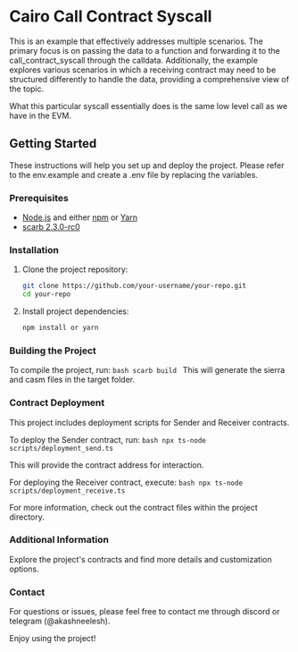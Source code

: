 # Cairo Call Contract Syscall

This is an example that effectively addresses multiple scenarios. The primary focus is on passing the data to a function and forwarding it to the call_contract_syscall through the calldata. Additionally, the example explores various scenarios in which a receiving contract may need to be structured differently to handle the data, providing a comprehensive view of the topic.

What this particular syscall essentially does is the same low level call as we have in the EVM.

## Getting Started

These instructions will help you set up and deploy the project.
Please refer to the env.example and create a .env file by replacing the variables.

### Prerequisites

- [Node.js](https://nodejs.org/) and either [npm](https://www.npmjs.com/) or [Yarn](https://yarnpkg.com/)
- [scarb 2.3.0-rc0](https://docs.swmansion.com/scarb/download.html)

### Installation

1. Clone the project repository:

   ```bash
   git clone https://github.com/your-username/your-repo.git
   cd your-repo
   ```

2. Install project dependencies:
   ```bash
   npm install or yarn
   ```

### Building the Project

To compile the project, run:
`bash
    scarb build
    `
This will generate the sierra and casm files in the target folder.

### Contract Deployment

This project includes deployment scripts for Sender and Receiver contracts.

To deploy the Sender contract, run:
`bash
    npx ts-node scripts/deployment_send.ts
    `

This will provide the contract address for interaction.

For deploying the Receiver contract, execute:
`bash
    npx ts-node scripts/deployment_receive.ts
    `

For more information, check out the contract files within the project directory.

### Additional Information

Explore the project's contracts and find more details and customization options.

### Contact

For questions or issues, please feel free to contact me through discord or telegram (@akashneelesh).

Enjoy using the project!
